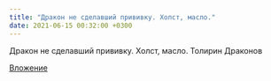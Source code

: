 ```yaml
---
title: "Дракон не сделавший прививку. Холст, масло."
date: 2021-06-15 00:32:00 +0300
---
```


Дракон не сделавший прививку. Холст, масло.
Толирин Драконов

[Вложение](https://vk.com/photo484379914_457253035)
